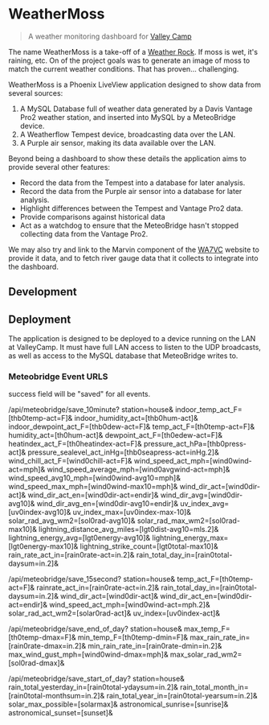 # WeatherMoss

> A weather monitoring dashboard for [Valley Camp](https://www.valleycamp.org/)

The name WeatherMoss is a take-off of a
[Weather Rock](https://en.wikipedia.org/wiki/Weather_rock). 
If moss is wet, it's raining, etc. On of the project goals was to generate
an image of moss to match the current weather conditions. That has proven...
challenging.

WeatherMoss is a Phoenix LiveView application designed to show data from
several sources:
1) A MySQL Database full of weather data generated by a Davis Vantage Pro2
   weather station, and inserted into MySQL by a MeteoBridge device.
2) A Weatherflow Tempest device, broadcasting data over the LAN.
3) A Purple air sensor, making its data available over the LAN.

Beyond being a dashboard to show these details the application aims to
provide several other features:
  - Record the data from the Tempest into a database for later analysis.
  - Record the data from the Purple air sensor into a database for later
    analysis.
  - Highlight differences between the Tempest and Vantage Pro2 data.
  - Provide comparisons against historical data
  - Act as a watchdog to ensure that the MeteoBridge hasn't stopped
    collecting data from the Vantage Pro2.

We may also try and link to the Marvin component of the
[WA7VC](https://wa7vc.org) website to provide it data, and to fetch river
gauge data that it collects to integrate into the dashboard.

## Development


## Deployment

The application is designed to be deployed to a device running on the LAN
at ValleyCamp. It must have full LAN access to listen to the UDP broadcasts,
as well as access to the MySQL database that MeteoBridge writes to.

### Meteobridge Event URLS

success field will be "saved" for all events.

/api/meteobridge/save_10minute?
station=house&
indoor_temp_act_F=[thb0temp-act=F]&
indoor_humidity_act=[thb0hum-act]&
indoor_dewpoint_act_F=[thb0dew-act=F]&
temp_act_F=[th0temp-act=F]&
humidity_act=[th0hum-act]&
dewpoint_act_F=[th0edew-act=F]&
heatindex_act_F=[th0heatindex-act=F]&
pressure_act_hPa=[thb0press-act]&
pressure_sealevel_act_inHg=[thb0seapress-act=inHg.2]&
wind_chill_act_F=[wind0chill-act=F]&
wind_speed_act_mph=[wind0wind-act=mph]&
wind_speed_average_mph=[wind0avgwind-act=mph]&
wind_speed_avg10_mph=[wind0wind-avg10=mph]&
wind_speed_max_mph=[wind0wind-max10=mph]&
wind_dir_act=[wind0dir-act]&
wind_dir_act_en=[wind0dir-act=endir]&
wind_dir_avg=[wind0dir-avg10]&
wind_dir_avg_en=[wind0dir-avg10=endir]&
uv_index_avg=[uv0index-avg10]&
uv_index_max=[uv0index-max-10]&
solar_rad_avg_wm2=[sol0rad-avg10]&
solar_rad_max_wm2=[sol0rad-max10]&
lightning_distance_avg_miles=[lgt0dist-avg10=mls.2]&
lightning_energy_avg=[lgt0energy-avg10]&
lightning_energy_max=[lgt0energy-max10]&
lightning_strike_count=[lgt0total-max10]&
rain_rate_act_in=[rain0rate-act=in.2]&
rain_total_day_in=[rain0total-daysum=in.2]&

/api/meteobridge/save_15second?
station=house&
temp_act_F=[th0temp-act=F]&
rainrate_act_in=[rain0rate-act=in.2]&
rain_total_day_in=[rain0total-daysum=in.2]&
wind_dir_act=[wind0dir-act]&
wind_dir_act_en=[wind0dir-act=endir]&
wind_speed_act_mph=[wind0wind-act=mph.2]&
solar_rad_act_wm2=[solar0rad-act]&
uv_index=[uv0index-act]&

/api/meteobridge/save_end_of_day?
station=house&
max_temp_F=[th0temp-dmax=F]&
min_temp_F=[th0temp-dmin=F]&
max_rain_rate_in=[rain0rate-dmax=in.2]&
min_rain_rate_in=[rain0rate-dmin=in.2]&
max_wind_gust_mph=[wind0wind-dmax=mph]&
max_solar_rad_wm2=[sol0rad-dmax]&

/api/meteobridge/save_start_of_day?
station=house&
rain_total_yesterday_in=[rain0total-ydaysum=in.2]&
rain_total_month_in=[rain0total-monthsum=in.2]&
rain_total_year_in=[rain0total-yearsum=in.2]&
solar_max_possible=[solarmax]&
astronomical_sunrise=[sunrise]&
astronomical_sunset=[sunset]&
